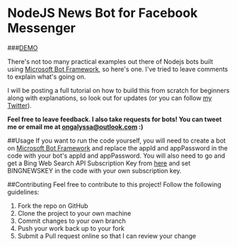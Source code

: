 # NodeJS News Bot for Facebook Messenger

###[DEMO](https://www.messenger.com/t/1363604437002370)

There's not too many practical examples out there of Nodejs bots built using [Microsoft Bot Framework](https://dev.botframework.com/), so here's one. I've tried to leave comments to explain what's going on. 

I will be posting a full tutorial on how to build this from scratch for beginners along with explanations, so look out for updates (or you can follow [my Twitter](https://twitter.com/alyssaong1337)). 

**Feel free to leave feedback. I also take requests for bots! You can tweet me or email me at ongalyssa@outlook.com :)**

##Usage
If you want to run the code yourself, you will need to create a bot on [Microsoft Bot Framework](https://dev.botframework.com/) and replace the appId and appPassword in the code with your bot's appId and appPassword. You will also need to go and get a Bing Web Search API Subscription Key from [here](https://www.microsoft.com/cognitive-services/en-us/bing-web-search-api) and set BINGNEWSKEY in the code with your own subscription key.

##Contributing
Feel free to contribute to this project! Follow the following guidelines:

1. Fork the repo on GitHub
2. Clone the project to your own machine
3. Commit changes to your own branch
4. Push your work back up to your fork
5. Submit a Pull request online so that I can review your change

